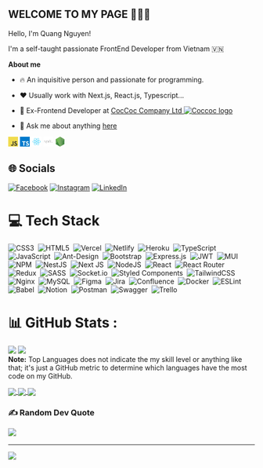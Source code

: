 
## WELCOME TO MY PAGE 👋👋👋

Hello, I'm Quang Nguyen!

I'm a self-taught passionate FrontEnd Developer from Vietnam 🇻🇳

**About me**

- 🔥 An inquisitive person and passionate for programming.

- ❤️ Usually work with Next.js, React.js, Typescript...
  
- 💼 Ex-Frontend Developer at <a href="https://coccoc.com/en" target="_blank">CocCoc Company Ltd <img src="https://coccoc.com/assets/images/logo.svg" alt="Coccoc logo" width="auto" height="16"/></a>

- 💬 Ask me about anything [here](https://github.com/tanokiddy/tanokiddy/issues)

<code><img height="20" alt="javascript icon" src="https://raw.githubusercontent.com/github/explore/80688e429a7d4ef2fca1e82350fe8e3517d3494d/topics/javascript/javascript.png"></code>
<code><img height="20" alt="typescript icon" src="https://raw.githubusercontent.com/github/explore/80688e429a7d4ef2fca1e82350fe8e3517d3494d/topics/typescript/typescript.png"></code>
<code><img height="20" alt="react icon" src="https://raw.githubusercontent.com/github/explore/80688e429a7d4ef2fca1e82350fe8e3517d3494d/topics/react/react.png"></code>
<code><img height="20" alt="nextjs icon" src="https://raw.githubusercontent.com/github/explore/28b02bbc9ad9f7a503c43775aebeb515dc2da5fc/topics/nextjs/nextjs.png"></code>
<code><img height="20" alt="nodejs icon" src="https://raw.githubusercontent.com/github/explore/80688e429a7d4ef2fca1e82350fe8e3517d3494d/topics/nodejs/nodejs.png"></code>    

## 🌐 Socials
[![Facebook](https://img.shields.io/badge/Facebook-%231877F2.svg?logo=Facebook&logoColor=white)](https://facebook.com/tanokiddy) 
[![Instagram](https://img.shields.io/badge/Instagram-%23E4405F.svg?logo=Instagram&logoColor=white)](https://instagram.com/tanokiddy) 
[![LinkedIn](https://img.shields.io/badge/LinkedIn-%230077B5.svg?logo=linkedin&logoColor=white)](https://linkedin.com/in/quang-nguyen-frontend-developer/) 

# 💻 Tech Stack
![CSS3](https://img.shields.io/badge/css3-%231572B6.svg?style=flat&logo=css3&logoColor=white)&nbsp;
![HTML5](https://img.shields.io/badge/html5-%23E34F26.svg?style=flat&logo=html5&logoColor=white)&nbsp;
![Vercel](https://img.shields.io/badge/vercel-%23000000.svg?style=flat&logo=vercel&logoColor=white)&nbsp;
![Netlify](https://img.shields.io/badge/netlify-%23000000.svg?style=flat&logo=netlify&logoColor=#00C7B7)&nbsp;
![Heroku](https://img.shields.io/badge/heroku-%23430098.svg?style=flat&logo=heroku&logoColor=white)&nbsp;
![TypeScript](https://img.shields.io/badge/typescript-%23007ACC.svg?style=flat&logo=typescript&logoColor=white)&nbsp;
![JavaScript](https://img.shields.io/badge/javascript-%23323330.svg?style=flat&logo=javascript&logoColor=%23F7DF1E)&nbsp;
![Ant-Design](https://img.shields.io/badge/-AntDesign-%230170FE?style=flat&logo=ant-design&logoColor=white)&nbsp;
![Bootstrap](https://img.shields.io/badge/bootstrap-%23563D7C.svg?style=flat&logo=bootstrap&logoColor=white)&nbsp;
![Express.js](https://img.shields.io/badge/express.js-%23404d59.svg?style=flat&logo=express&logoColor=%2361DAFB)&nbsp;
![JWT](https://img.shields.io/badge/JWT-black?style=flat&logo=JSON%20web%20tokens)&nbsp;
![MUI](https://img.shields.io/badge/MUI-%230081CB.svg?style=flat&logo=material-ui&logoColor=white)&nbsp;
![NPM](https://img.shields.io/badge/NPM-%23000000.svg?style=flat&logo=npm&logoColor=white)&nbsp;
![NestJS](https://img.shields.io/badge/nestjs-%23E0234E.svg?style=flat&logo=nestjs&logoColor=white)&nbsp;
![Next JS](https://img.shields.io/badge/Next-black?style=flat&logo=next.js&logoColor=white)&nbsp;
![NodeJS](https://img.shields.io/badge/node.js-6DA55F?style=flat&logo=node.js&logoColor=white)&nbsp;
![React](https://img.shields.io/badge/react-%2320232a.svg?style=flat&logo=react&logoColor=%2361DAFB)&nbsp;
![React Router](https://img.shields.io/badge/React_Router-CA4245?style=flat&logo=react-router&logoColor=white)&nbsp;
![Redux](https://img.shields.io/badge/redux-%23593d88.svg?style=flat&logo=redux&logoColor=white)&nbsp;
![SASS](https://img.shields.io/badge/SASS-hotpink.svg?style=flat&logo=SASS&logoColor=white)&nbsp;
![Socket.io](https://img.shields.io/badge/Socket.io-black?style=flat&logo=socket.io&badgeColor=010101)&nbsp;
![Styled Components](https://img.shields.io/badge/styled--components-DB7093?style=flat&logo=styled-components&logoColor=white)&nbsp;
![TailwindCSS](https://img.shields.io/badge/tailwindcss-%2338B2AC.svg?style=flat&logo=tailwind-css&logoColor=white)&nbsp;
![Nginx](https://img.shields.io/badge/nginx-%23009639.svg?style=flat&logo=nginx&logoColor=white)&nbsp;
![MySQL](https://img.shields.io/badge/mysql-%2300f.svg?style=flat&logo=mysql&logoColor=white)&nbsp;
![Figma](https://img.shields.io/badge/figma-%23F24E1E.svg?style=flat&logo=figma&logoColor=white)&nbsp;
![Jira](https://img.shields.io/badge/jira-%230A0FFF.svg?style=flat&logo=jira&logoColor=white)&nbsp;
![Confluence](https://img.shields.io/badge/confluence-%23172BF4.svg?style=flat&logo=confluence&logoColor=white)&nbsp;
![Docker](https://img.shields.io/badge/docker-%230db7ed.svg?style=flat&logo=docker&logoColor=white)&nbsp;
![ESLint](https://img.shields.io/badge/ESLint-4B3263?style=flat&logo=eslint&logoColor=white)&nbsp;
![Babel](https://img.shields.io/badge/Babel-F9DC3e?style=flat&logo=babel&logoColor=black)&nbsp;
![Notion](https://img.shields.io/badge/Notion-%23000000.svg?style=flat&logo=notion&logoColor=white)&nbsp;
![Postman](https://img.shields.io/badge/Postman-FF6C37?style=flat&logo=postman&logoColor=white)&nbsp;
![Swagger](https://img.shields.io/badge/-Swagger-%23Clojure?style=flat&logo=swagger&logoColor=white)&nbsp;
![Trello](https://img.shields.io/badge/Trello-%23026AA7.svg?style=flat&logo=Trello&logoColor=white)&nbsp;
# 📊 GitHub Stats :

<p align="left">
  <img height="190em" src="https://github-readme-stats-eight-theta.vercel.app/api?username=tanokiddy&show_icons=true&count_private=true&theme=radical&hide_border=true&bg_color=1F222E&title_color=F85D7F&icon_color=F8D866"/>
  <img height="190em" src="https://github-readme-stats-eight-theta.vercel.app/api/top-langs/?username=tanokiddy&layout=compact&langs_count=8&theme=radical&hide_border=true&bg_color=1F222E&title_color=F85D7F&icon_color=F8D866"/>
  <br>
  <b>Note:</b> Top Languages does not indicate the my skill level or anything like that; it's just a GitHub metric to determine which languages have the most code on my GitHub.
</p>

<p align="left">
  <a height="150" href="https://github.com/tanokiddy/CC_CareersSite/">
    <img align="center" src="https://github-readme-stats.vercel.app/api/pin/?username=tanokiddy&repo=CC_CareersSite&theme=radical" />
  </a>
  <a height="150" href="https://github.com/tanokiddy/Ads-Campaign-Management">
    <img align="center" src="https://github-readme-stats.vercel.app/api/pin/?username=tanokiddy&repo=Ads-Campaign-Management&theme=merko" />
  </a>
  <a height="150" href="https://github.com/tanokiddy/Memory-Card-Game">
    <img align="center" src="https://github-readme-stats.vercel.app/api/pin/?username=tanokiddy&repo=Memory-Card-Game&theme=gruvbox" />
  </a>
</p>



### ✍️ Random Dev Quote
![](https://quotes-github-readme.vercel.app/api?type=vetical&theme=tokyonight)

---
[![](https://visitcount.itsvg.in/api?id=tanokiddy&icon=6&color=12)](https://visitcount.itsvg.in)
